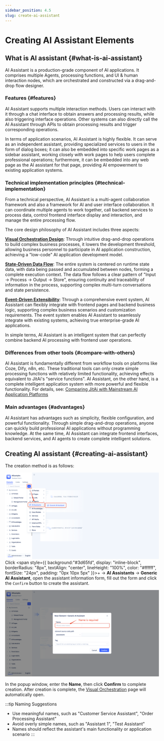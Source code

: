 ```yaml
---
sidebar_position: 4.5
slug: create-ai-assistant
---
```


# Creating AI Assistant Elements

## What is AI assistant {#what-is-ai-assistant}
AI Assistant is a production-grade component of AI applications. It comprises multiple Agents, processing functions, and UI & human interaction nodes, which are orchestrated and constructed via a drag-and-drop flow designer.

### Features {#features}
AI Assistant supports multiple interaction methods. Users can interact with it through a chat interface to obtain answers and processing results, while also triggering interface operations. Other systems can also directly call the AI Assistant through APIs to obtain processing results and trigger corresponding operations.

In terms of application scenarios, AI Assistant is highly flexible. It can serve as an independent assistant, providing specialized services to users in the form of dialog boxes; it can also be embedded into specific work pages as a sidebar assistant, working closely with work pages to help users complete professional operations; furthermore, it can be embedded into any web page as the AI assistant for that page, providing AI empowerment to existing application systems.

### Technical implementation principles {#technical-implementation}

From a technical perspective, AI Assistant is a multi-agent collaboration framework and also a framework for AI and user interface collaboration. It can coordinate multiple agents to work together, call backend services to process data, control frontend interface display and interaction, and manage the entire processing flow.

The core design philosophy of AI Assistant includes three aspects:

[**Visual Orchestration Design**](./process-orchestration-node-configuration): Through intuitive drag-and-drop operations to build complex business processes, it lowers the development threshold, allowing business personnel to participate in AI application construction, achieving a "low-code" AI application development model.

[**State-Driven Data Flow**](./ai-assistant-state): The entire system is centered on runtime state data, with data being passed and accumulated between nodes, forming a complete execution context. The data flow follows a clear pattern of "Input → Process → Output → Store", ensuring continuity and traceability of information in the process, supporting complex multi-turn conversations and state persistence.

[**Event-Driven Extensibility**](./ai-assistant-event.md): Through a comprehensive event system, AI Assistant can flexibly integrate with frontend pages and backend business logic, supporting complex business scenarios and customization requirements. The event system enables AI Assistant to seamlessly integrate with existing systems, achieving true enterprise-grade AI applications.

In simple terms, AI Assistant is an intelligent system that can perfectly combine backend AI processing with frontend user operations.

### Differences from other tools {#compare-with-others}

AI Assistant is fundamentally different from workflow tools on platforms like Coze, Dify, n8n, etc. These traditional tools can only create simple processing functions with relatively limited functionality, achieving effects equivalent to JitAi's "service functions". AI Assistant, on the other hand, is a complete intelligent application system with more powerful and flexible functionality. For details, see: [Comparing JitAi with Mainstream AI Application Platforms](../../tutorial/jitai-comparison)

### Main advantages {#advantages}

AI Assistant has advantages such as simplicity, flexible configuration, and powerful functionality. Through simple drag-and-drop operations, anyone can quickly build professional AI applications without programming knowledge. At the same time, AI Assistant can integrate frontend interfaces, backend services, and AI agents to create complete intelligent solutions.

## Creating AI assistant {#creating-ai-assistant}

The creation method is as follows:

![Creating AI Assistant - Entry](./img/assistant/create-assistant.png)
Click <span style={{ background:"#3d65fd", display: "inline-block", borderRadius: "8px", textAlign: "center", lineHeight: "100%", color: "#ffffff", fontSize: "24px", padding: "0px 10px 5px" }}>+</span>  → **AI Assistants** → **Generic AI Assistant**, open the assistant information form, fill out the form and click the `Confirm` button to create the assistant.

![Creating AI Assistant - Form](./img/assistant/create-form.png)

In the popup window, enter the **Name**, then click **Confirm** to complete creation. After creation is complete, the [Visual Orchestration](./process-orchestration-node-configuration) page will automatically open.

:::tip Naming Suggestions
- Use meaningful names, such as "Customer Service Assistant", "Order Processing Assistant"
- Avoid overly simple names, such as "Assistant 1", "Test Assistant"
- Names should reflect the assistant's main functionality or application scenario
:::

